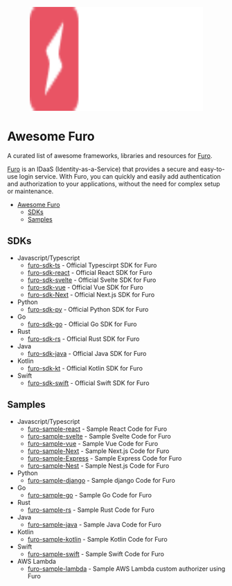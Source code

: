 <p align="center">
  <img src="./furo.svg" alt="Furo Logo" width="400" height="240">
</p>

# Awesome Furo

A curated list of awesome frameworks, libraries and resources for [Furo](https://furo.one).

[Furo](https://furo.one) is an IDaaS (Identity-as-a-Service) that provides a secure and easy-to-use login service. With Furo, you can quickly and easily add authentication and authorization to your applications, without the need for complex setup or maintenance.

- [Awesome Furo](#awesome-furo)
  - [SDKs](#sdks)
  - [Samples](#samples)

## SDKs

- Javascript/Typescript
  - [furo-sdk-ts]() - Official Typescirpt SDK for Furo
  - [furo-sdk-react](https://github.com/lukasjhan/furo-sdk-react) - Official React SDK for Furo
  - [furo-sdk-svelte]() - Official Svelte SDK for Furo
  - [furo-sdk-vue]() - Official Vue SDK for Furo
  - [furo-sdk-Next]() - Official Next.js SDK for Furo
- Python
  - [furo-sdk-py]() - Official Python SDK for Furo
- Go
  - [furo-sdk-go]() - Official Go SDK for Furo
- Rust
  - [furo-sdk-rs]() - Official Rust SDK for Furo
- Java
  - [furo-sdk-java]() - Official Java SDK for Furo
- Kotlin
  - [furo-sdk-kt]() - Official Kotlin SDK for Furo
- Swift
  - [furo-sdk-swift]() - Official Swift SDK for Furo

## Samples

- Javascript/Typescript
  - [furo-sample-react]() - Sample React Code for Furo
  - [furo-sample-svelte]() - Sample Svelte Code for Furo
  - [furo-sample-vue]() - Sample Vue Code for Furo
  - [furo-sample-Next]() - Sample Next.js Code for Furo
  - [furo-sample-Express]() - Sample Express Code for Furo
  - [furo-sample-Nest]() - Sample Nest.js Code for Furo
- Python
  - [furo-sample-django]() - Sample django Code for Furo
- Go
  - [furo-sample-go]() - Sample Go Code for Furo
- Rust
  - [furo-sample-rs]() - Sample Rust Code for Furo
- Java
  - [furo-sample-java]() - Sample Java Code for Furo
- Kotlin
  - [furo-sample-kotlin]() - Sample Kotlin Code for Furo
- Swift
  - [furo-sample-swift]() - Sample Swift Code for Furo
- AWS Lambda
  - [furo-sample-lambda]() - Sample AWS Lambda custom authorizer using Furo
